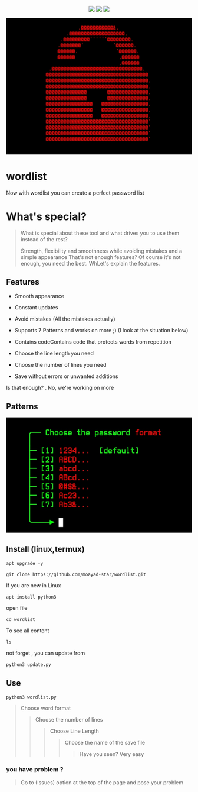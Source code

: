 <p align="center">
  <img src="https://img.shields.io/badge/Author-moayad--star-orange">
  <img src="https://img.shields.io/badge/Open%20Source-Yes-cyan?style=flat-square">
  <img src="https://img.shields.io/badge/Written%20In-Python-blue?style=flat-square">
</p>



![wordlist](assets/wordlist.jpg)
# wordlist 

Now with wordlist you can create a perfect password list

# What's special? 
> What is special about these tool and what drives you to use them instead of the rest? 
> 
> Strength, flexibility and smoothness while avoiding mistakes and a simple appearance
> That's not enough features? Of course it's not enough, you need the best.
> WhLet's explain the features. 
## Features

* Smooth appearance 

* Constant updates

* Avoid mistakes (All the mistakes actually)

* Supports 7 Patterns and works on more ;) (I look at the situation below)

* Contains codeContains code that protects words from repetition 

* Choose the line length you need

* Choose the number of lines you need

* Save without errors or unwanted additions

Is that enough? . No, we're working on more

## Patterns




![options](assets/options.jpg)

## Install (linux,termux)

```
apt upgrade -y
```
```
git clone https://github.com/moayad-star/wordlist.git
```
If you are new in Linux
```
apt install python3 
```
open file
```
cd wordlist
```
To see all content
```
ls
```

not forget , you can update from 
```
python3 update.py
```




## Use
```
python3 wordlist.py 
```
> Choose word format 
>> Choose the number of lines
>>> Choose Line Length
>>>> Choose the name of the save file
>>>>> Have you seen? Very easy



### you have problem ?

> Go to (Issues) option at the top of the page 
> and pose your problem




